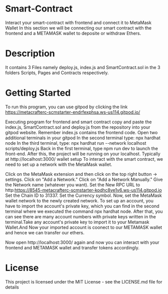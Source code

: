 # Smart-Contract
Interact your smart-contract with frontend and connect it to MetaMask Wallet
In this section we will be connecting our smart contract with the frontend and a METAMASK wallet to deposite or withdraw Ethers.

# Description
It contains 3 Files namely deploy.js, index.js and SmartContract.sol in the 3 folders Scripts, Pages and Contracts respectively.

# Getting Started
To run this program, you can use gitpod by clicking the link https://metacrafterc-scmstarter-endrfexphsa.ws-us114.gitpod.io/

Executing program for frontend and smart contract
copy and paste the index.js, SmartContract.sol and deploy.js from the repository into your gitpod website.
Remember index.js contains the frontend code.
Open two additional terminals in your gitpod
In the second terminal type: npx hardhat node
In the third terminal, type: npx hardhat run --network localhost scripts/deploy.js
Back in the first terminal, type npm run dev to launch the front-end. After this, the project will be running on your localhost. Typically at http://localhost:3000/
wallet setup
To interact with the smart contract, we need to set up a network with the MetaMask wallet.

Click on the MetaMask extension and then click on the top right button -> settings.
Click on "Add a Network."
Click on "Add a Network Manually."
Give the Network name (whatever you want).
Set the New RPC URL to http:https://8545-metacrafterc-scmstarter-kodhc8ve1v6.ws-us114.gitpod.io
Set the Chain ID to 31337.
Set the Currency symbol. Now, set the MetaMask wallet network to the newly created network.
To set up an account, you have to import the account's private key, which you can find in the second terminal where we executed the command npx hardhat node. After that, you can see there are many account numbers with private keys written in the terminal.Take any account's private key to import it to your Metamask Wallet.And Now your imported account is coonect to our METAMASK wallet and hence we can transfer our ethers.

Now open http://localhost:3000/ again and now you can interact with your frontend and METAMASK wallet and transfer tokens accordingly.

# License
This project is licensed under the MIT License - see the LICENSE.md file for details
